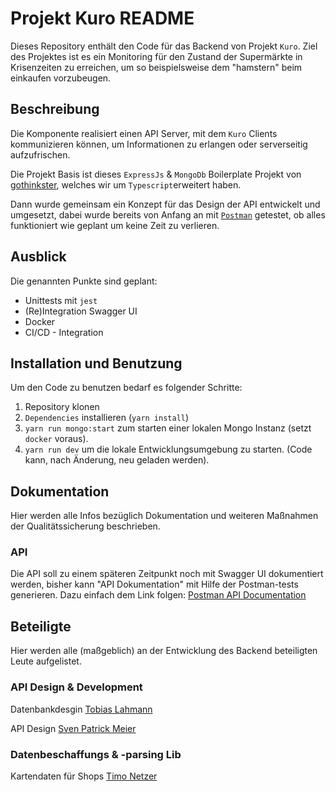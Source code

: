 # Projekt Kuro README

Dieses Repository enthält den Code für das Backend von Projekt `Kuro`.
Ziel des Projektes ist es ein Monitoring für den Zustand der Supermärkte in Krisenzeiten zu erreichen,
um so beispielsweise dem "hamstern" beim einkaufen vorzubeugen.

## Beschreibung

Die Komponente realisiert einen API Server, mit dem `Kuro` Clients kommunizieren können,
um Informationen zu erlangen oder serverseitig aufzufrischen.

Die Projekt Basis ist dieses `ExpressJs` & `MongoDb` Boilerplate Projekt von [gothinkster](./GoThinkster.md), welches wir um `Typescript`erweitert haben.

Dann wurde gemeinsam ein Konzept für das Design der API entwickelt und umgesetzt, dabei wurde bereits von Anfang an mit [`Postman`](https://www.postman.com/) getestet,
ob alles funktioniert wie geplant um keine Zeit zu verlieren.

## Ausblick

Die genannten Punkte sind geplant:

* Unittests mit `jest`
* (Re)Integration Swagger UI
* Docker
* CI/CD - Integration

## Installation und Benutzung

Um den Code zu benutzen bedarf es folgender Schritte:

1. Repository klonen
2. `Dependencies` installieren (`yarn install`)
3. `yarn run mongo:start` zum starten einer lokalen Mongo Instanz (setzt `docker` voraus).
4. `yarn run dev` um die lokale Entwicklungsumgebung zu starten. (Code kann, nach Änderung, neu geladen werden).

## Dokumentation

Hier werden alle Infos bezüglich Dokumentation und weiteren Maßnahmen der Qualitätssicherung beschrieben.

### API

Die API soll zu einem späteren Zeitpunkt noch mit Swagger UI dokumentiert werden, bisher kann "API Dokumentation" mit Hilfe der Postman-tests generieren.
Dazu einfach dem Link folgen: [Postman API Documentation](https://documenter.getpostman.com/view/4294690/SzS8s5Jf?version=latest)

## Beteiligte

Hier werden alle (maßgeblich) an der Entwicklung des Backend beteiligten Leute aufgelistet.

### API Design & Development

Datenbankdesgin [Tobias Lahmann](https://github.com/tlahmann)

API Design [Sven Patrick Meier](https://github.com/svenpatrickmeier)

### Datenbeschaffungs & -parsing Lib

Kartendaten für Shops [Timo Netzer](https://github.com/exodiquas)
